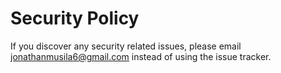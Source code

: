 # Security Policy

If you discover any security related issues, please email jonathanmusila6@gmail.com instead of using the issue tracker.
